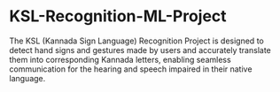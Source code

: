 # KSL-Recognition-ML-Project
The KSL (Kannada Sign Language) Recognition Project is designed to detect hand signs and gestures made by users and accurately translate them into corresponding Kannada letters, enabling seamless communication for the hearing and speech impaired in their native language.
